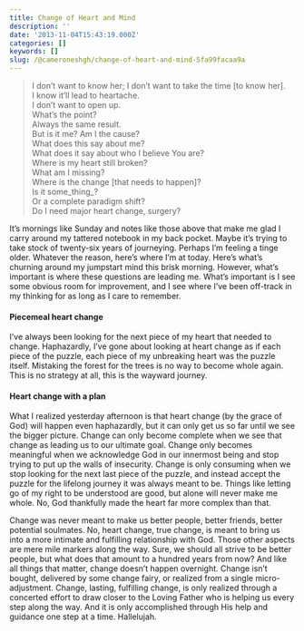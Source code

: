 ```yaml
---
title: Change of Heart and Mind
description: ''
date: '2013-11-04T15:43:19.000Z'
categories: []
keywords: []
slug: /@cameroneshgh/change-of-heart-and-mind-5fa99facaa9a
---
```


> I don’t want to know her; I don’t want to take the time \[to know her\].  
> I know it’ll lead to heartache.  
> I don’t want to open up.  
> What’s the point?  
> Always the same result.  
> But is it me? Am I the cause?  
> What does this say about me?  
> What does it say about who I believe You are?  
> Where is my heart still broken?  
> What am I missing?  
> Where is the change \[that needs to happen\]?  
> Is it some_thing_?  
> Or a complete paradigm shift?  
> Do I need major heart change, surgery?

It’s mornings like Sunday and notes like those above that make me glad I carry around my tattered notebook in my back pocket. Maybe it’s trying to take stock of twenty-six years of journeying. Perhaps I’m feeling a tinge older. Whatever the reason, here’s where I’m at today. Here’s what’s churning around my jumpstart mind this brisk morning. However, what’s important is where these questions are leading me. What’s important is I see some obvious room for improvement, and I see where I’ve been off-track in my thinking for as long as I care to remember.

#### Piecemeal heart change

I’ve always been looking for the next piece of my heart that needed to change. Haphazardly, I’ve gone about looking at heart change as if each piece of the puzzle, each piece of my unbreaking heart was the puzzle itself. Mistaking the forest for the trees is no way to become whole again. This is no strategy at all, this is the wayward journey.

#### Heart change with a plan

What I realized yesterday afternoon is that heart change (by the grace of God) will happen even haphazardly, but it can only get us so far until we see the bigger picture. Change can only become complete when we see that change as leading us to our ultimate goal. Change only becomes meaningful when we acknowledge God in our innermost being and stop trying to put up the walls of insecurity. Change is only consuming when we stop looking for the next last piece of the puzzle, and instead accept the puzzle for the lifelong journey it was always meant to be. Things like letting go of my right to be understood are good, but alone will never make me whole. No, God thankfully made the heart far more complex than that.

Change was never meant to make us better people, better friends, better potential soulmates. No, heart change, true change, is meant to bring us into a more intimate and fulfilling relationship with God. Those other aspects are mere mile markers along the way. Sure, we should all strive to be better people, but what does that amount to a hundred years from now? And like all things that matter, change doesn’t happen overnight. Change isn’t bought, delivered by some change fairy, or realized from a single micro-adjustment. Change, lasting, fulfilling change, is only realized through a concerted effort to draw closer to the Loving Father who is helping us every step along the way. And it is only accomplished through His help and guidance one step at a time. Hallelujah.